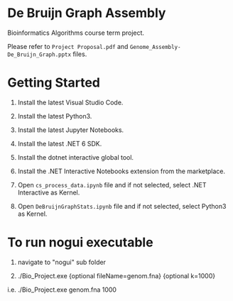 # De Bruijn Graph Assembly
 Bioinformatics Algorithms course term project.
 
 Please refer to `Project Proposal.pdf` and `Genome_Assembly-De_Bruijn_Graph.pptx` files.
 
# Getting Started

1. Install the latest Visual Studio Code.

2. Install the latest Python3.

3. Install the latest Jupyter Notebooks.

4. Install the latest .NET 6 SDK.

5. Install the dotnet interactive global tool.

6. Install the .NET Interactive Notebooks extension from the marketplace.

7. Open `cs_process_data.ipynb` file and if not selected, select .NET Interactive as Kernel.

8. Open `DeBruijnGraphStats.ipynb` file and if not selected, select Python3 as Kernel.

# To run nogui executable

1. navigate to "nogui" sub folder

2. ./Bio_Project.exe {optional fileName=genom.fna} {optional k=1000} 

i.e. ./Bio_Project.exe genom.fna 1000
